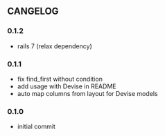 ## CANGELOG

### 0.1.2

* rails 7 (relax dependency)

### 0.1.1

* fix find_first without condition
* add usage with Devise in README
* auto map columns from layout for Devise models

### 0.1.0

* initial commit